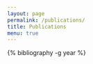 ```yaml
---
layout: page
permalink: /publications/
title: Publications
menu: true
---
```


{% bibliography -g year %}
